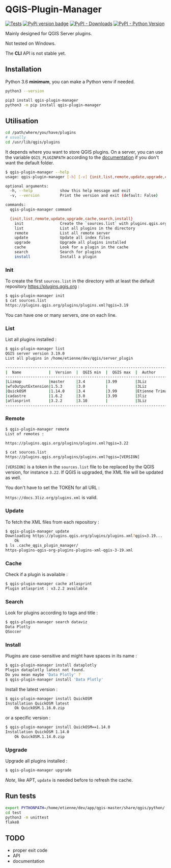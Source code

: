 # QGIS-Plugin-Manager

[![Tests](https://github.com/3liz/qgis-plugin-manager/actions/workflows/release.yml/badge.svg)](https://github.com/3liz/qgis-plugin-manager/actions/workflows/release.yml)
[![PyPi version badge](https://badgen.net/pypi/v/qgis-plugin-manager)](https://pypi.org/project/qgis-plugin-manager/)
[![PyPI - Downloads](https://img.shields.io/pypi/dm/qgis-plugin-manager)](https://pypi.org/project/qgis-plugin-manager/)
[![PyPI - Python Version](https://img.shields.io/pypi/pyversions/qgis-plugin-manager)](https://pypi.org/project/qgis-plugin-manager/)

Mainly designed for QGIS Server plugins.

Not tested on Windows.

The **CLI** API is not stable yet.

## Installation

Python 3.6 **minimum**, you can make a Python venv if needed.
```bash
python3 --version
```

```bash
pip3 install qgis-plugin-manager
python3 -m pip install qgis-plugin-manager
```

## Utilisation

```bash
cd /path/where/you/have/plugins
# usually
cd /usr/lib/qgis/plugins
```
It depends where you want to store QGIS plugins. On a server, you can use the variable `QGIS_PLUGINPATH`
according to the [documentation](https://docs.qgis.org/3.22/en/docs/server_manual/config.html#environment-variables)
if you don't want the default folder.

```bash
$ qgis-plugin-manager --help
usage: qgis-plugin-manager [-h] [-v] {init,list,remote,update,upgrade,cache,search,install} ...

optional arguments:
  -h, --help            show this help message and exit
  -v, --version         Print the version and exit (default: False)

commands:
  qgis-plugin-manager command

  {init,list,remote,update,upgrade,cache,search,install}
    init                Create the `sources.list` with plugins.qgis.org as remote
    list                List all plugins in the directory
    remote              List all remote server
    update              Update all index files
    upgrade             Upgrade all plugins installed
    cache               Look for a plugin in the cache
    search              Search for plugins
    install             Install a plugin
```

### Init

To create the first `sources.list` in the directory with at least the default repository https://plugins.qgis.org :
```bash
$ qgis-plugin-manager init
$ cat sources.list 
https://plugins.qgis.org/plugins/plugins.xml?qgis=3.19
```

You can have one or many servers, one on each line.

### List

List all plugins installed :

```bash
$ qgis-plugin-manager list
QGIS server version 3.19.0
List all plugins in /home/etienne/dev/qgis/server_plugin

------------------------------------------------------------------------------------------------------------------
|  Name            |  Version  |  QGIS min  |  QGIS max  |  Author         | Folder owner     | Action ⚠         |
------------------------------------------------------------------------------------------------------------------
|Lizmap            |master     |3.4         |3.99        |3Liz             | root : 0o755     | Unkown version   |
|wfsOutputExtension|1.5.3      |3.0         |            |3Liz             | etienne : 0o755  |                  |
|QuickOSM          |1.14.0     |3.4         |3.99        |Etienne Trimaille| etienne : 0o755  | Upgrade to 1.16.0|
|cadastre          |1.6.2      |3.0         |3.99        |3liz             | www-data : 0o755 |                  |
|atlasprint        |3.2.2      |3.10        |            |3Liz             | www-data : 0o755 |                  |
------------------------------------------------------------------------------------------------------------------
```

### Remote

```bash
$ qgis-plugin-manager remote
List of remotes :

https://plugins.qgis.org/plugins/plugins.xml?qgis=3.22

$ cat sources.list 
https://plugins.qgis.org/plugins/plugins.xml?qgis=[VERSION]
```

`[VERSION]` is a token in the `sources.list` file to be replaced by the QGIS version, for instance `3.22`.
If QGIS is upgraded, the XML file will be updated as well.

You don't have to set the TOKEN for all URL : 

`https://docs.3liz.org/plugins.xml` is valid.

### Update

To fetch the XML files from each repository :

```bash
$ qgis-plugin-manager update
Downloading https://plugins.qgis.org/plugins/plugins.xml?qgis=3.19...
	Ok
$ ls .cache_qgis_plugin_manager/
https-plugins-qgis-org-plugins-plugins-xml-qgis-3-19.xml
```

### Cache

Check if a plugin is available :

```bash
$ qgis-plugin-manager cache atlasprint
Plugin atlasprint : v3.2.2 available
```

### Search

Look for plugins according to tags and title :

```bash
$ qgis-plugin-manager search dataviz
Data Plotly
QSoccer
```

### Install

Plugins are case-sensitive and might have spaces in its name :
```bash
$ qgis-plugin-manager install dataplotly
Plugin dataplotly latest not found.
Do you mean maybe 'Data Plotly' ?
$ qgis-plugin-manager install 'Data Plotly'
```

Install the latest version :
```bash
$ qgis-plugin-manager install QuickOSM
Installation QuickOSM latest
	Ok QuickOSM.1.16.0.zip
```

or a specific version :

```bash
$ qgis-plugin-manager install QuickOSM==1.14.0
Installation QuickOSM 1.14.0
	Ok QuickOSM.1.14.0.zip
```

### Upgrade

Upgrade all plugins installed :

```bash
$ qgis-plugin-manager upgrade
```

*Note*, like APT, `update` is needed before to refresh the cache.

## Run tests

```bash
export PYTHONPATH=/home/etienne/dev/app/qgis-master/share/qgis/python/:/usr/lib/python3/dist-packages/
cd test
python3 -m unittest
flake8
```

## TODO

* proper exit code
* API
* documentation
